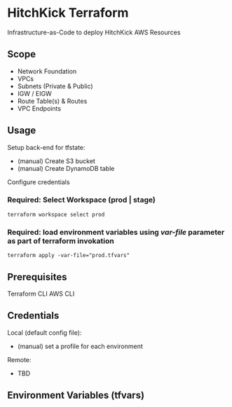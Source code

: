 # HitchKick Terraform
Infrastructure-as-Code to deploy HitchKick AWS Resources

## Scope

- Network Foundation
- VPCs
- Subnets (Private & Public)
- IGW / EIGW
- Route Table(s) & Routes
- VPC Endpoints

## Usage
Setup back-end for tfstate:
- (manual) Create S3 bucket
- (manual) Create DynamoDB table

Configure credentials

### Required: Select Workspace (prod | stage)
`terraform workspace select prod`

### Required: load environment variables using _var-file_ parameter as part of terraform invokation
`terraform apply -var-file="prod.tfvars"`

## Prerequisites
Terraform CLI
AWS CLI

## Credentials
Local (default config file):
- (manual) set a profile for each environment

Remote:
- TBD

## Environment Variables (tfvars)